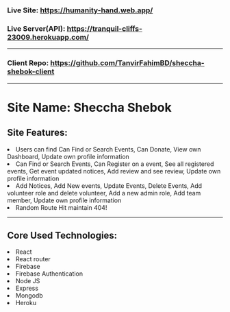 ### Live Site: https://humanity-hand.web.app/

### Live Server(API): https://tranquil-cliffs-23009.herokuapp.com/

---

### Client Repo: https://github.com/TanvirFahimBD/sheccha-shebok-client

---

# Site Name: Sheccha Shebok

## Site Features:

<li>Users can find Can Find or Search Events, Can Donate, View own Dashboard, Update own profile information 
 </li>
<li>Can Find or Search Events, Can Register on a event, See all registered events, Get event updated notices, Add review and see review, Update own profile information 
</li>
<li>Add Notices, Add New events, Update Events, Delete Events, Add volunteer role and delete volunteer, Add a new admin role, Add team member, Update own profile information 
</li>
<li>Random Route Hit maintain 404! </li>

---

## Core Used Technologies:

<li>React</li>
<li>React router</li>
<li>Firebase</li>
<li>Firebase Authentication</li>
<li>Node JS</li>
<li>Express</li>
<li>Mongodb</li>
<li>Heroku</li>